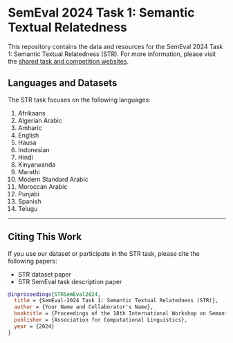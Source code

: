 # SemEval 2024 Task 1: Semantic Textual Relatedness

This repository contains the data and resources for the SemEval 2024 Task 1: Semantic Textual Relatedness (STR). For more information, please visit the [shared task and competition websites](https://semantic-textual-relatedness.github.io).

## Languages and Datasets

The STR task focuses on the following languages:


1. Afrikaans
2. Algerian Arabic
4. Amharic
5. English
6. Hausa
7. Indonesian
8. Hindi
9. Kinyarwanda
10. Marathi
11. Modern Standard Arabic
12. Moroccan Arabic
13. Punjabi
14. Spanish
15. Telugu


---


## Citing This Work

If you use our dataset or participate in the STR task, please cite the following papers:

- STR dataset paper
- STR SemEval task description paper

```bibtex
@inproceedings{STRSemEval2024,
  title = {SemEval-2024 Task 1: Semantic Textual Relatedness (STR)},
  author = {Your Name and Collaborator's Name},
  booktitle = {Proceedings of the 18th International Workshop on Semantic Evaluation (SemEval-2024)},
  publisher = {Association for Computational Linguistics},
  year = {2024}
}
